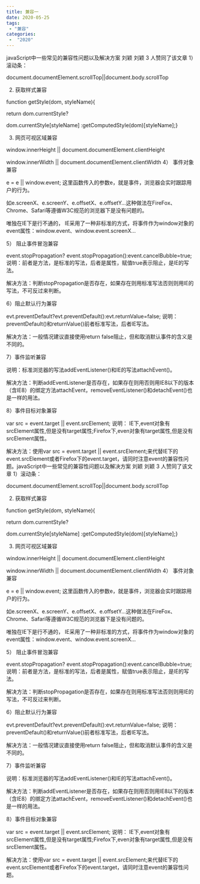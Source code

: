 ```yaml
---
title: 兼容一
date: 2020-05-25
tags:
 - "兼容"
categories:
 -  "2020"
---
```


javaScript中一些常见的兼容性问题以及解决方案
刘颖
刘颖
3 人赞同了该文章
1）滚动条：

document.documentElement.scrollTop||document.body.scrollTop


2) 获取样式兼容

function getStyle(dom, styleName){

return dom.currentStyle?

dom.currentStyle[styleName] :getComputedStyle(dom)[styleName];}


3) 网页可视区域兼容

window.innerHeight || document.documentElement.clientHeight

window.innerWidth || document.documentElement.clientWidth
4） 事件对象兼容

e  = e || window.event;
这里函数传入的参数e，就是事件，浏览器会实时跟踪用户的行为。

如e.screenX、e.screenY、e.offsetX、e.offsetY…这种做法在FireFox、Chrome、Safari等遵循W3C规范的浏览器下是没有问题的。

唯独在IE下是行不通的， IE采用了一种非标准的方式，将事件作为window对象的event属性：window.event、window.event.screenX…



5） 阻止事件冒泡兼容

event.stopPropagation? event.stopPropagation():event.cancelBubble=true;
说明：前者是方法，是标准的写法，后者是属性，赋值true表示阻止，是IE的写法。

解决方法：判断stopPropagation是否存在，如果存在则用标准写法否则则用IE的写法，不可反过来判断。



6）阻止默认行为兼容

evt.preventDefault?evt.preventDefault():evt.returnValue=false;
说明： preventDefault()和returnValue()前者标准写法，后者IE写法。

解决方法：一般情况建议直接使用return false阻止，但和取消默认事件的含义是不同的。



7）事件监听兼容

说明：标准浏览器的写法addEventListener()和IE的写法attachEvent()。

解决方法：判断addEventListener是否存在，如果存在则用否则用IE8以下的版本（含IE8）的绑定方法attachEvent，removeEventListener()和detachEvent()也是一样的用法。



8）事件目标对象兼容

var src = event.target || event.srcElement;
说明： IE下,event对象有srcElement属性,但是没有target属性;Firefox下,even对象有target属性,但是没有srcElement属性。

解决方法：使用var src = event.target || event.srcElement;来代替IE下的event.srcElement或者Firefox下的event.target，请同时注意event的兼容性问题。javaScript中一些常见的兼容性问题以及解决方案
刘颖
刘颖
3 人赞同了该文章
1）滚动条：

document.documentElement.scrollTop||document.body.scrollTop


2) 获取样式兼容

function getStyle(dom, styleName){

return dom.currentStyle?

dom.currentStyle[styleName] :getComputedStyle(dom)[styleName];}


3) 网页可视区域兼容

window.innerHeight || document.documentElement.clientHeight

window.innerWidth || document.documentElement.clientWidth
4） 事件对象兼容

e  = e || window.event;
这里函数传入的参数e，就是事件，浏览器会实时跟踪用户的行为。

如e.screenX、e.screenY、e.offsetX、e.offsetY…这种做法在FireFox、Chrome、Safari等遵循W3C规范的浏览器下是没有问题的。

唯独在IE下是行不通的， IE采用了一种非标准的方式，将事件作为window对象的event属性：window.event、window.event.screenX…



5） 阻止事件冒泡兼容

event.stopPropagation? event.stopPropagation():event.cancelBubble=true;
说明：前者是方法，是标准的写法，后者是属性，赋值true表示阻止，是IE的写法。

解决方法：判断stopPropagation是否存在，如果存在则用标准写法否则则用IE的写法，不可反过来判断。



6）阻止默认行为兼容

evt.preventDefault?evt.preventDefault():evt.returnValue=false;
说明： preventDefault()和returnValue()前者标准写法，后者IE写法。

解决方法：一般情况建议直接使用return false阻止，但和取消默认事件的含义是不同的。



7）事件监听兼容

说明：标准浏览器的写法addEventListener()和IE的写法attachEvent()。

解决方法：判断addEventListener是否存在，如果存在则用否则用IE8以下的版本（含IE8）的绑定方法attachEvent，removeEventListener()和detachEvent()也是一样的用法。



8）事件目标对象兼容

var src = event.target || event.srcElement;
说明： IE下,event对象有srcElement属性,但是没有target属性;Firefox下,even对象有target属性,但是没有srcElement属性。

解决方法：使用var src = event.target || event.srcElement;来代替IE下的event.srcElement或者Firefox下的event.target，请同时注意event的兼容性问题。